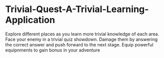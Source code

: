 # Trivial-Quest-A-Trivial-Learning-Application
Explore different places as you learn more trivial knowledge of each area. Face your enemy in a trivial quiz showdown. Damage them by answering the correct answer and push forward to the next stage. Equip powerful equipnments to gain bonus in your adventure
